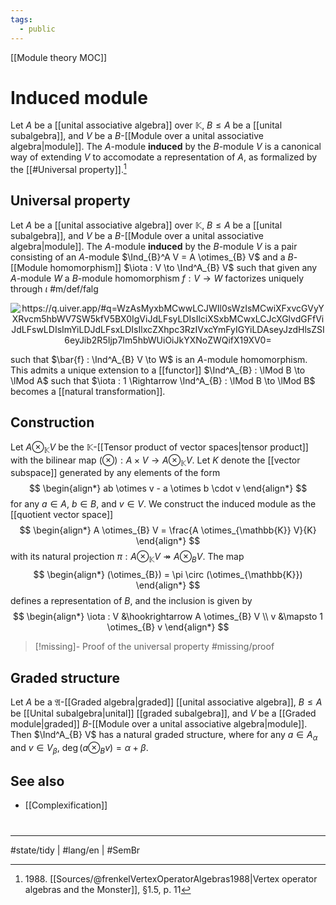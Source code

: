 ```yaml
---
tags:
  - public
---
```

[[Module theory MOC]]
# Induced module
Let $A$ be a [[unital associative algebra]] over $\mathbb{K}$, $B \leq A$ be a [[unital subalgebra]], and $V$ be a $B$-[[Module over a unital associative algebra|module]].
The $A$-module **induced** by the $B$-module $V$ is a canonical way of extending $V$ to accomodate a representation of $A$,
as formalized by the [[#Universal property]].[^1988]

## Universal property

Let $A$ be a [[unital associative algebra]] over $\mathbb{K}$, $B \leq A$ be a [[unital subalgebra]], and $V$ be a $B$-[[Module over a unital associative algebra|module]]. The $A$-module **induced** by the $B$-module $V$ is a pair consisting of an $A$-module $\Ind_{B}^A V = A \otimes_{B} V$ and a $B$-[[Module homomorphism]] $\iota : V \to \Ind^A_{B} V$
such that given any $A$-module $W$ a $B$-module homomorphism $f : V \to W$
factorizes uniquely through $\iota$ #m/def/falg 

<p align="center"><img align="center" src="https://i.upmath.me/svg/%0A%5Cusetikzlibrary%7Bcalc%7D%0A%5Cusetikzlibrary%7Bdecorations.pathmorphing%7D%0A%5Ctikzset%7Bcurve%2F.style%3D%7Bsettings%3D%7B%231%7D%2Cto%20path%3D%7B(%5Ctikztostart)%0A%20%20%20%20..%20controls%20(%24(%5Ctikztostart)!%5Cpv%7Bpos%7D!(%5Ctikztotarget)!%5Cpv%7Bheight%7D!270%3A(%5Ctikztotarget)%24)%0A%20%20%20%20and%20(%24(%5Ctikztostart)!1-%5Cpv%7Bpos%7D!(%5Ctikztotarget)!%5Cpv%7Bheight%7D!270%3A(%5Ctikztotarget)%24)%0A%20%20%20%20..%20(%5Ctikztotarget)%5Ctikztonodes%7D%7D%2C%0A%20%20%20%20settings%2F.code%3D%7B%5Ctikzset%7Bquiver%2F.cd%2C%231%7D%0A%20%20%20%20%20%20%20%20%5Cdef%5Cpv%23%231%7B%5Cpgfkeysvalueof%7B%2Ftikz%2Fquiver%2F%23%231%7D%7D%7D%2C%0A%20%20%20%20quiver%2F.cd%2Cpos%2F.initial%3D0.35%2Cheight%2F.initial%3D0%7D%0A%25%20TikZ%20arrowhead%2Ftail%20styles.%0A%5Ctikzset%7Btail%20reversed%2F.code%3D%7B%5Cpgfsetarrowsstart%7Btikzcd%20to%7D%7D%7D%0A%5Ctikzset%7B2tail%2F.code%3D%7B%5Cpgfsetarrowsstart%7BImplies%5Breversed%5D%7D%7D%7D%0A%5Ctikzset%7B2tail%20reversed%2F.code%3D%7B%5Cpgfsetarrowsstart%7BImplies%7D%7D%7D%0A%25%20TikZ%20arrow%20styles.%0A%5Ctikzset%7Bno%20body%2F.style%3D%7B%2Ftikz%2Fdash%20pattern%3Don%200%20off%201mm%7D%7D%0A%25%20https%3A%2F%2Fq.uiver.app%2F%23q%3DWzAsMyxbMCwwLCJWIl0sWzIsMCwiXFxvcGVyYXRvcm5hbWV7SW5kfV5BX0IgViJdLFsyLDIsIlciXSxbMCwxLCJcXGlvdGFfViJdLFswLDIsImYiLDJdLFsxLDIsIlxcZXhpc3RzIVxcYmFyIGYiLDAseyJzdHlsZSI6eyJib2R5Ijp7Im5hbWUiOiJkYXNoZWQifX19XV0%3D%0A%5Cbegin%7Btikzcd%7D%5Bampersand%20replacement%3D%5C%26%5D%0A%09V%20%5C%26%5C%26%20%7B%5Coperatorname%7BInd%7D%5EA_B%20V%7D%20%5C%5C%0A%09%5C%5C%0A%09%5C%26%5C%26%20W%0A%09%5Carrow%5B%22%7B%5Ciota_V%7D%22%2C%20from%3D1-1%2C%20to%3D1-3%5D%0A%09%5Carrow%5B%22f%22'%2C%20from%3D1-1%2C%20to%3D3-3%5D%0A%09%5Carrow%5B%22%7B%5Cexists!%5Cbar%20f%7D%22%2C%20dashed%2C%20from%3D1-3%2C%20to%3D3-3%5D%0A%5Cend%7Btikzcd%7D%0A#invert" alt="https://q.uiver.app/#q=WzAsMyxbMCwwLCJWIl0sWzIsMCwiXFxvcGVyYXRvcm5hbWV7SW5kfV5BX0IgViJdLFsyLDIsIlciXSxbMCwxLCJcXGlvdGFfViJdLFswLDIsImYiLDJdLFsxLDIsIlxcZXhpc3RzIVxcYmFyIGYiLDAseyJzdHlsZSI6eyJib2R5Ijp7Im5hbWUiOiJkYXNoZWQifX19XV0=" /></p>

such that $\bar{f} : \Ind^A_{B} V \to W$ is an $A$-module homomorphism.
This admits a unique extension to a [[functor]] $\Ind^A_{B} : \lMod B \to \lMod A$ such that $\iota : 1 \Rightarrow \Ind^A_{B} : \lMod B \to \lMod B$ becomes a [[natural transformation]].

  [^1988]: 1988\. [[Sources/@frenkelVertexOperatorAlgebras1988|Vertex operator algebras and the Monster]], §1.5, p. 11

## Construction

Let $A \otimes_{\mathbb{K}} V$ be the $\mathbb{K}$-[[Tensor product of vector spaces|tensor product]] with the bilinear map $(\otimes): A \times V \to A \otimes_{\mathbb{K}} V$.
Let $K$ denote the [[vector subspace]] generated by any elements of the form
$$
\begin{align*}
ab \otimes v - a \otimes b \cdot v
\end{align*}
$$
for any $a \in A$, $b \in B$, and $v \in V$.
We construct the induced module as the [[quotient vector space]]
$$
\begin{align*}
A \otimes_{B} V = \frac{A \otimes_{\mathbb{K}} V}{K}
\end{align*}
$$
with its natural projection $\pi : A \otimes_{\mathbb{K}} V \twoheadrightarrow A \otimes_{B} V$.
The map
$$
\begin{align*}
(\otimes_{B}) = \pi \circ (\otimes_{\mathbb{K}})
\end{align*}
$$
defines a representation of $B$,
and the inclusion is given by
$$
\begin{align*}
\iota : V &\hookrightarrow A \otimes_{B} V \\
v &\mapsto 1 \otimes_{B} v
\end{align*}
$$

> [!missing]- Proof of the universal property
> #missing/proof

## Graded structure

Let $A$ be a $\mathfrak{A}$-[[Graded algebra|graded]] [[unital associative algebra]], $B \leq A$ be [[Unital subalgebra|unital]] [[graded subalgebra]],
and $V$ be a [[Graded module|graded]] $B$-[[Module over a unital associative algebra|module]].
Then $\Ind^A_{B} V$ has a natural graded structure, where for any $a \in A_{\alpha}$ and $v \in V_{\beta}$, $\deg(a \otimes_{B} v) = \alpha + \beta$.

## See also

- [[Complexification]]

#
---
#state/tidy | #lang/en | #SemBr
